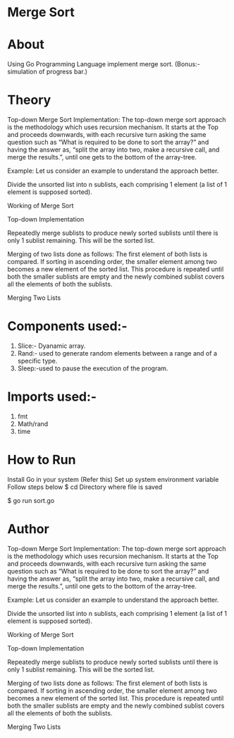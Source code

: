 # Merge Sort

# About
Using Go Programming Language implement merge sort.
(Bonus:- simulation of progress bar.)
# Theory
Top-down Merge Sort Implementation:
The top-down merge sort approach is the methodology which uses recursion mechanism. It starts at the Top and proceeds downwards, with each recursive turn asking the same question such as “What is required to be done to sort the array?” and having the answer as, “split the array into two, make a recursive call, and merge the results.”, until one gets to the bottom of the array-tree.

Example: Let us consider an example to understand the approach better.

Divide the unsorted list into n sublists, each comprising 1 element (a list of 1 element is supposed sorted).

Working of Merge Sort

Top-down Implementation

Repeatedly merge sublists to produce newly sorted sublists until there is only 1 sublist remaining. This will be the sorted list.

Merging of two lists done as follows:
The first element of both lists is compared. If sorting in ascending order, the smaller element among two becomes a new element of the sorted list. This procedure is repeated until both the smaller sublists are empty and the newly combined sublist covers all the elements of both the sublists.

Merging Two Lists
# Components used:-
  1. Slice:- Dyanamic array.
  2. Rand:- used to generate random elements between a range and of a specific type. 
  3. Sleep:-used to pause the execution of the program.

# Imports used:-
  1. fmt
  2. Math/rand
  3. time

# How to Run
Install Go in your system (Refer this)
Set up system environment variable
Follow steps below
$ cd Directory where file is saved

$ go run sort.go

# Author

Top-down Merge Sort Implementation:
The top-down merge sort approach is the methodology which uses recursion mechanism. It starts at the Top and proceeds downwards, with each recursive turn asking the same question such as “What is required to be done to sort the array?” and having the answer as, “split the array into two, make a recursive call, and merge the results.”, until one gets to the bottom of the array-tree.

Example: Let us consider an example to understand the approach better.

Divide the unsorted list into n sublists, each comprising 1 element (a list of 1 element is supposed sorted).

Working of Merge Sort

Top-down Implementation

Repeatedly merge sublists to produce newly sorted sublists until there is only 1 sublist remaining. This will be the sorted list.

Merging of two lists done as follows:
The first element of both lists is compared. If sorting in ascending order, the smaller element among two becomes a new element of the sorted list. This procedure is repeated until both the smaller sublists are empty and the newly combined sublist covers all the elements of both the sublists.

Merging Two Lists
